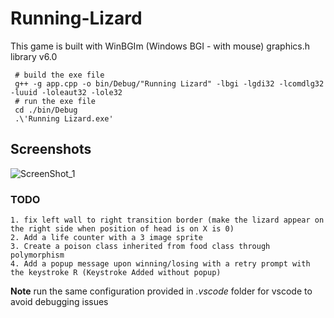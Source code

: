 # Running-Lizard 

This game is built with WinBGIm (Windows BGI - with mouse) graphics.h library v6.0

```
 # build the exe file
 g++ -g app.cpp -o bin/Debug/"Running Lizard" -lbgi -lgdi32 -lcomdlg32 -luuid -loleaut32 -lole32
 # run the exe file
 cd ./bin/Debug
 .\'Running Lizard.exe'
 ```

## Screenshots
![ScreenShot_1](https://github.com/Md7tz/"Running-Lizard"/main/blob/Screenshots/sc1.PNG)

### TODO
```
1. fix left wall to right transition border (make the lizard appear on the right side when position of head is on X is 0)
2. Add a life counter with a 3 image sprite 
3. Create a poison class inherited from food class through polymorphism
4. Add a popup message upon winning/losing with a retry prompt with the keystroke R (Keystroke Added without popup)
```

**Note** run the same configuration provided in *.vscode* folder for vscode to avoid debugging issues
